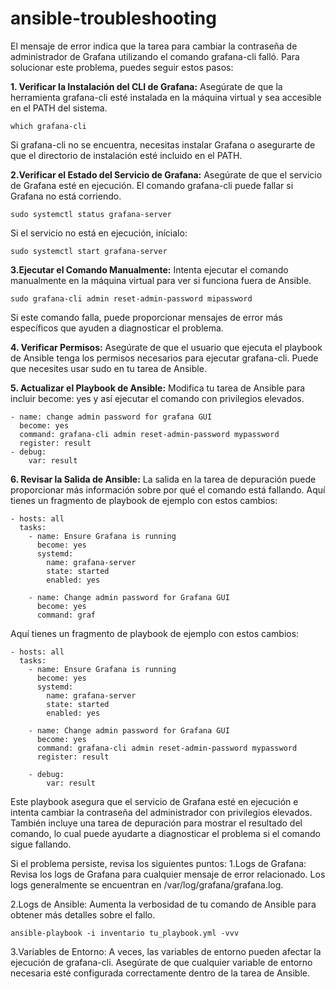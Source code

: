 # ansible-troubleshooting
El mensaje de error indica que la tarea para cambiar la contraseña de administrador de Grafana utilizando el comando grafana-cli falló. Para solucionar este problema, puedes seguir estos pasos:

**1. Verificar la Instalación del CLI de Grafana:** Asegúrate de que la herramienta grafana-cli esté instalada en la máquina virtual y sea accesible en el PATH del sistema.
```
which grafana-cli
```
Si grafana-cli no se encuentra, necesitas instalar Grafana o asegurarte de que el directorio de instalación esté incluido en el PATH.

**2.Verificar el Estado del Servicio de Grafana:** Asegúrate de que el servicio de Grafana esté en ejecución. El comando grafana-cli puede fallar si Grafana no está corriendo.
```
sudo systemctl status grafana-server
```
Si el servicio no está en ejecución, inícialo:
```
sudo systemctl start grafana-server
```
**3.Ejecutar el Comando Manualmente:** Intenta ejecutar el comando manualmente en la máquina virtual para ver si funciona fuera de Ansible.
```
sudo grafana-cli admin reset-admin-password mipassword
```
Si este comando falla, puede proporcionar mensajes de error más específicos que ayuden a diagnosticar el problema.

**4. Verificar Permisos:** Asegúrate de que el usuario que ejecuta el playbook de Ansible tenga los permisos necesarios para ejecutar grafana-cli. Puede que necesites usar sudo en tu tarea de Ansible.

**5. Actualizar el Playbook de Ansible:** Modifica tu tarea de Ansible para incluir become: yes y así ejecutar el comando con privilegios elevados.
```
- name: change admin password for grafana GUI
  become: yes
  command: grafana-cli admin reset-admin-password mypassword
  register: result
- debug:
    var: result
```


**6. Revisar la Salida de Ansible:** La salida en la tarea de depuración puede proporcionar más información sobre por qué el comando está fallando.
Aquí tienes un fragmento de playbook de ejemplo con estos cambios:
```
- hosts: all
  tasks:
    - name: Ensure Grafana is running
      become: yes
      systemd:
        name: grafana-server
        state: started
        enabled: yes

    - name: Change admin password for Grafana GUI
      become: yes
      command: graf
```
Aquí tienes un fragmento de playbook de ejemplo con estos cambios:

```
- hosts: all
  tasks:
    - name: Ensure Grafana is running
      become: yes
      systemd:
        name: grafana-server
        state: started
        enabled: yes

    - name: Change admin password for Grafana GUI
      become: yes
      command: grafana-cli admin reset-admin-password mypassword
      register: result

    - debug:
        var: result
```
Este playbook asegura que el servicio de Grafana esté en ejecución e intenta cambiar la contraseña del administrador con privilegios elevados. También incluye una tarea de depuración para mostrar el resultado del comando, lo cual puede ayudarte a diagnosticar el problema si el comando sigue fallando.



Si el problema persiste, revisa los siguientes puntos:
1.Logs de Grafana: Revisa los logs de Grafana para cualquier mensaje de error relacionado. Los logs generalmente se encuentran en /var/log/grafana/grafana.log.

2.Logs de Ansible: Aumenta la verbosidad de tu comando de Ansible para obtener más detalles sobre el fallo.
```
ansible-playbook -i inventario tu_playbook.yml -vvv
```
3.Variables de Entorno: A veces, las variables de entorno pueden afectar la ejecución de grafana-cli. Asegúrate de que cualquier variable de entorno necesaria esté configurada correctamente dentro de la tarea de Ansible.
